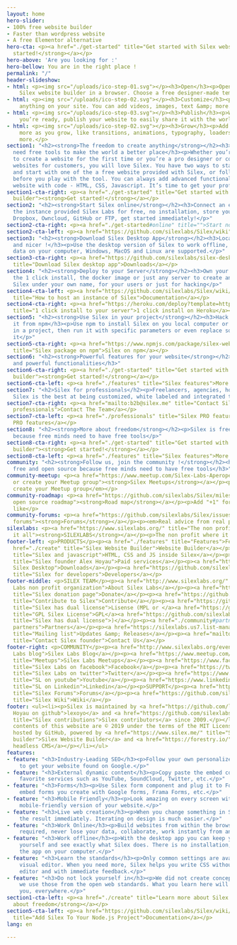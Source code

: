 ```yaml
---
layout: home
hero-slider:
- 100% free website builder
- Faster than wordpress website
- A free Elementor alternative
hero-cta: <p><a href="./get-started" title="Get started with Silex website builder"><strong>Get
  started!</strong></a></p>
hero-above: 'Are you looking for :'
hero-bellow: You are in the right place !
permalink: "/"
header-slideshow:
- html: <p><img src="/uploads/ico-step-01.svg"></p><h3>Open</h3><p>Open
    Silex website builder in a browser. Choose a free designer-made template you like.</p>
- html: <p><img src="/uploads/ico-step-02.svg"></p><h3>Customize</h3><p>Customize
    anything on your site. You can add videos, images, text &amp; more.</p>
- html: <p><img src="/uploads/ico-step-03.svg"></p><h3>Publish</h3><p>When
    you’re ready, publish your website to easily share it with the world.</p>
- html: <p><img src="/uploads/ico-step-02.svg"></p><h3>Grow</h3><p>Add
    more as you grow, like transitions, animations, typography, loaders, and much
    more.</p>
section1: "<h2><strong>The freedom to create anything</strong></h2><h3>Free minds
  need free tools to make the world a better place</h3><p>Whether you’re a maker about
  to create a website for the first time or you’re a pro designer or coder making
  websites for customers, you will love Silex. You have two ways to start: open Silex
  and start with one of the a free website provided with Silex, or follow a tutorial
  before you play with the tool. You can always add advanced functionality to your
  website with code - HTML, CSS, Javascript. It’s time to get your professional website.</p>"
section1-cta-right: <p><a href="./get-started" title="Get started with Silex website
  builder"><strong>Get started!</strong></a></p>
section2: "<h2><strong>Start Silex online</strong></h2><h3>Connect an existing account</h3><p>Use
  the instance provided Silex Labs for free, no installation, store your data in your
  Dropbox, Owncloud, GitHub or FTP, get started immediately!</p>"
section2-cta-right: <p><a href="./get-started#online" title="">Start now!</a></p>
section2-cta-left: <p><a href="https://github.com/silexlabs/Silex/wiki" title="">Documentation</a></p>
section3: "<h2><strong>Download Silex Desktop App</strong></h2><h3>Local is faster
  and nicer !</h3><p>Use the desktop version of Silex to work offline, store your
  data on your computer, Windows, MacOS and Linux are supported.</p>"
section3-cta-right: <p><a href="https://github.com/silexlabs/silex-desktop/releases"
  title="Download Silex desktop app">Downloads</a></p>
section4: "<h2><strong>Deploy to your Server</strong></h2><h3>Own your tools !</h3><p>Use
  the 1 click install, the docker image or just any server to create an instance of
  Silex under your own name, for your users or just for hacking</p>"
section4-cta-left: <p><a href="https://github.com/silexlabs/Silex/wiki/How-to-Host-An-Instance-of-Silex"
  title="How to host an instance of Silex">Documentation</a></p>
section4-cta-right: <p><a href="https://heroku.com/deploy?template=https://github.com/silexlabs/Silex/tree/master"
  title="1 click install to your server">1 click install on Heroku</a></p>
section5: "<h2><strong>Use Silex in your project</strong></h2><h3>Hack Silex, get
  it from npm</h3><p>Use npm to install Silex on you local computer or include it
  in a project, then run it with specific parameters or even replace some parts of
  it</p>"
section5-cta-right: <p><a href="https://www.npmjs.com/package/silex-website-builder"
  title="Silex package on npm">Silex on npm</a></p>
section6: "<h2><strong>Powerful features for your website</strong></h2><h3>Many useful
  and powerful functionalities</h3>"
section6-cta-right: <p><a href="./get-started" title="Get started with Silex website
  builder"><strong>Get started!</strong></a></p>
section6-cta-left: <p><a href="./features" title="Silex features">More features</a></p>
section7: "<h2>Silex for professionals</h2><p>Freelancers, agencies, hosting companies,
  Silex is the best at being customized, white labeled and integrated to your infrastructure</p>"
section7-cta-right: <p><a href="mailto:b2b@silex.me" title="Contact Silex team for
  professionals">Contact The Team</a></p>
section7-cta-left: <p><a href="./professionals" title="Silex PRO features for agencies">More
  PRO features</a></p>
section8: "<h2><strong>More about freedom</strong></h2><p>Silex is free and open source
  because free minds need to have free tools</p>"
section8-cta-right: <p><a href="./get-started" title="Get started with Silex website
  builder"><strong>Get started!</strong></a></p>
section8-cta-left: <p><a href="./features" title="Silex features">More features</a></p>
community: "<h2><strong>Follow us, join the community !</strong></h2><h3>Silex is
  free and open source because free minds need to have free tools</h3>"
community-meetup: <p><a href="https://www.meetup.com/Silex-Labs-Aperopensource/" title="Join
  or create your Meetup group"><strong>Silex Meetups</strong></a></p><p><em>Join or
  create your Meetup group</em></p>
community-roadmap: <p><a href="https://github.com/silexlabs/Silex/milestones" title="Silex
  open source roadmap"><strong>Road map</strong></a></p><p>Add "+1" for features you
  like</p>
community-forums: <p><a href="https://github.com/silexlabs/Silex/issues" title="Silex
  forums"><strong>Forums</strong></a></p><p><em>Real advice from real people</em></p>
silexlabs: <p><a href="https://www.silexlabs.org/" title="The non profit which started
  it all"><strong>SILEXLABS</strong></a></p><p>The non profit where it all started</p>
footer-left: <p>PRODUCTS</p><p><a href="./features" title="Features">Features</a></p><p><a
  href="./create" title="Silex Website Builder">Website Builder</a></p><p><a href="https://github.com/silexlabs/Silex/wiki/Silex-and-Javascript"
  title="Silex and javascript">HTML, CSS and JS inside Silex</a></p><p><a href="mailto:b2b@silex.me"
  title="Silex founder Alex Hoyau">Paid services</a></p><p><a href="https://github.com/silexlabs/silex-desktop/releases" title="Download
  Silex Desktop">Downloads</a></p><p><a href="https://github.com/silexlabs/Silex/wiki/Silex-Developer-Guide"
  title="Silex for developers">Developers</a></p>
footer-middle: <p>SILEX TEAM</p><p><a href="http://www.silexlabs.org/" title="Silex
  Labs non profit organization">About Silex Labs</a></p><p><a href="https://opencollective.com/silex"
  title="Silex donation page">Donate</a></p><p><a href="https://github.com/silexlabs/Silex/wiki/Contribute"
  title="Contribute to Silex">Contribute</a></p><p><a href="https://github.com/silexlabs/Silex/blob/develop/LICENSE_MPL"
  title="Silex has dual license">Lisense (MPL or </a><a href="https://github.com/silexlabs/Silex/blob/develop/LICENSE"
  title="GPL Silex License">GPL</a><a href="https://github.com/silexlabs/Silex/blob/develop/LICENSE_MPL"
  title="Silex has dual license">)</a></p><p><a href="./community#partners" title="Silex
  partners">Partners</a></p><p><a href="https://silexlabs.us7.list-manage.com/subscribe?u=fe927d10e2d20f286e59ef0b7&amp;id=2e1b03a5f0"
  title="Mailing list">Updates &amp; Releases</a></p><p><a href="mailto:b2b@silex.me"
  title="Contact Silex founder">Contact Us</a></p>
footer-right: <p>COMMUNITY</p><p><a href="http://www.silexlabs.org/events/" title="Silex
  Labs blog">Silex Labs Blog</a></p><p><a href="https://www.meetup.com/Silex-Labs-Aperopensource/"
  title="Meetups">Silex Labs Meetups</a></p><p><a href="https://www.facebook.com/silexlabs/"
  title="Silex Labs on facebook">Facebook</a></p><p><a href="https://twitter.com/silexlabs"
  title="Silex Labs on twitter">Twitter</a></p><p><a href="https://www.youtube.com/user/Silexlabs/"
  title="SL on youtube">Youtube</a></p><p><a href="https://www.linkedin.com/company/silex-labs/"
  title="SL on Linkedin">Linkedin</a></p><p>SUPPORT</p><p><a href="https://github.com/silexlabs/Silex/issues"
  title="Silex Forums">Forums</a></p><p><a href="https://github.com/silexlabs/Silex/wiki"
  title="Silex Wiki">Wiki</a></p>
footer: <ul><li><p>Silex is maintained by <a href="https://github.com/lexoyo" title="Alex
  Hoyau on github">lexoyo</a> and <a href="https://github.com/silexlabs/Silex/graphs/contributors"
  title="Silex contributions">Silex contributors</a> since 2009.</p></li><li><p>The
  contents of this website are © 2019 under the terms of the MIT License.</p></li><li><p>Proudly
  hosted by GitHub, powered by <a href="https://www.silex.me/" title="Silex free website
  builder">Silex Website Builder</a> and <a href="https://forestry.io/" title="Forestry">Forestry
  headless CMS</a></p></li></ul>
features:
- feature: "<h3>Industry-Leading SEO</h3><p>Follow your own personalized SEO plan
    to get your website found on Google.</p>"
- feature: "<h3>External dynamic content</h3><p>Copy paste the embed code of your
    favorite services such as YouTube, SoundCloud, Twitter, etc.</p>"
- feature: "<h3>Forms</h3><p>Use Silex form component and plug it to Formspree, or
    embed forms you create with Google forms, Frama Forms, etc.</p>"
- feature: "<h3>Mobile Friendly</h3><p>Look amazing on every screen with a customizable
    mobile-friendly version of your website.</p>"
- feature: "<h3>Live web creation</h3><p>When you change something in Silex, you see
    the result immediately. Iterating on design is much easier.</p>"
- feature: "<h3>Work Online</h3><p>Build websites from within the browser, no install
    required, never lose your data, collaborate, work instantly from any computer.</p>"
- feature: "<h3>Work offline</h3><p>With the desktop app you can keep your data to
    yourself and see exactly what Silex does. There is no installation, just launch
    the app on your computer.</p>"
- feature: "<h3>Learn the standards</h3><p>Only common settings are available in the
    visual editor. When you need more, Silex helps you write CSS without leaving the
    editor and with immediate feedback.</p>"
- feature: "<h3>Do not lock yourself in</h3><p>We did not create concepts or jargon,
    we use those from the open web standards. What you learn here will be useful to
    you, everywhere.</p>"
section1-cta-left: <p><a href="./create" title="Learn more about Silex and freedom"><strong>More
  about freedom</strong></a></p>
section5-cta-left: <p><a href="https://github.com/silexlabs/Silex/wiki/How-To-Add-Silex-To-Your-Node.js-Project"
  title="Add Silex To Your Node.js Project">Documentation</a></p>
lang: en

---
```

